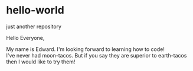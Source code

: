 # hello-world
just another repository

Hello Everyone,

My name is Edward.  I'm looking forward to learning how to code!  
I've never had moon-tacos.  But if you say they are superior to earth-tacos then I would like to try them!
